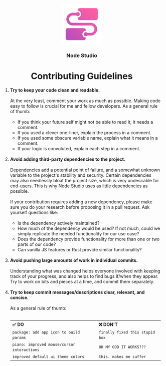 <div align="center">
  <img src="https://raw.githubusercontent.com/JackDotJS/node-studio/tauri/src-tauri/icons/icon.png" width="128px">
  <h3>Node Studio</h3>
  <h1>Contributing Guidelines</h1>
</div>

<ol>
  <li>
    <b>Try to keep your code clean and readable.</b>
    <br><br>
    At the very least, comment your work as much as possible. Making code easy to follow is crucial for me and fellow developers. As a general rule of thumb:
    <br><br>
    <ul>
      <li>
        If you think your future self might not be able to read it, it needs a comment.
      </li>
      <li>
        If you used a clever one-liner, explain the process in a comment.
      </li>
      <li>
        If you used some obscure variable name, explain what it means in a comment.
      </li>
      <li>
        If your logic is convoluted, explain each step in a comment.
      </li>
    </ul>
    <br>
  </li>

  <li>
    <b>Avoid adding third-party dependencies to the project.</b>
    <br><br>
    Dependencies add a potential point of failure, and a somewhat unknown variable to the project's stability and security. Certain dependencies may also needlessly bloat the project size, which is very undesirable for end-users. This is why Node Studio uses as little dependencies as possible. 
    <br><br> 
    If your contribution requires adding a new dependency, please make sure you do your research before proposing it in a pull request. Ask yourself questions like:
    <br><br>
    <ul>
      <li>
        Is the dependency actively maintained?
      </li>
      <li>
        How much of the dependency would be used? If not much, could we simply replicate the needed functionality for our use case?
      </li>
      <li>
        Does the dependency provide functionality for more than one or two parts of our code?
      </li>
      <li>
        Can vanilla JS features or Rust provide similar functionality?
      </li>
    </ul>
    <br>
  </li>

  <li>
    <b>Avoid pushing large amounts of work in individual commits.</b>
    <br><br>
    Understanding what was changed helps everyone involved with keeping track of your progress, and also helps to find bugs if/when they appear. Try to work on bits and pieces at a time, and commit them separately.
    <br><br>
  </li>

  <li>
    <b>Try to keep commit messages/descriptions clear, relevant, and concise.</b>
    <br><br> 
    As a general rule of thumb:
    <br><br>
    <table>
      <tr>
        <th> ✅ DO </th>
        <th> ❌ DON'T </th>
      </tr>
      <tr>
        <td> <code>package: add app icon to build params</code> </td>
        <td> <code>finally fixed this stupid box </code> </td>
      </tr>
      <tr>
        <td> <code>piano: improved mouse/cursor interactions</code> </td>
        <td> <code>OH MY GOD IT WORKS???</code> </td>
      </tr>
      <tr>
        <td> <code>improved default ui theme colors</code> </td>
        <td> <code>this. makes me suffer</code> </td>
      </tr>
    </table>
    <br>
  </li>
</ol>